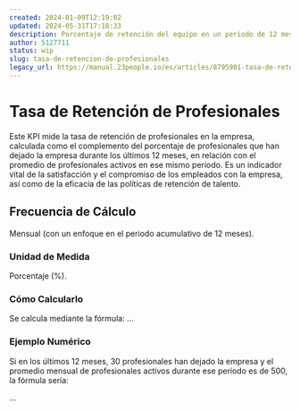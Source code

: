 ```yaml
---
created: 2024-01-09T12:19:02
updated: 2024-05-31T17:18:33
description: Porcentaje de retención del equipo en un periodo de 12 meses.
author: 5127711
status: wip
slug: tasa-de-retencion-de-profesionales
legacy_url: https://manual.23people.io/es/articles/8795901-tasa-de-retencion-de-profesionales
---
```


# Tasa de Retención de Profesionales

Este KPI mide la tasa de retención de profesionales en la empresa, calculada
como el complemento del porcentaje de profesionales que han dejado la empresa
durante los últimos 12 meses, en relación con el promedio de profesionales
activos en ese mismo período. Es un indicador vital de la satisfacción y el
compromiso de los empleados con la empresa, así como de la eficacia de las
políticas de retención de talento.

## Frecuencia de Cálculo

Mensual (con un enfoque en el periodo acumulativo de 12 meses).

### Unidad de Medida

Porcentaje (%).

### Cómo Calcularlo

Se calcula mediante la fórmula: ...

### Ejemplo Numérico

Si en los últimos 12 meses, 30 profesionales han dejado la empresa y el
promedio mensual de profesionales activos durante ese período es de 500, la
fórmula sería:

...
